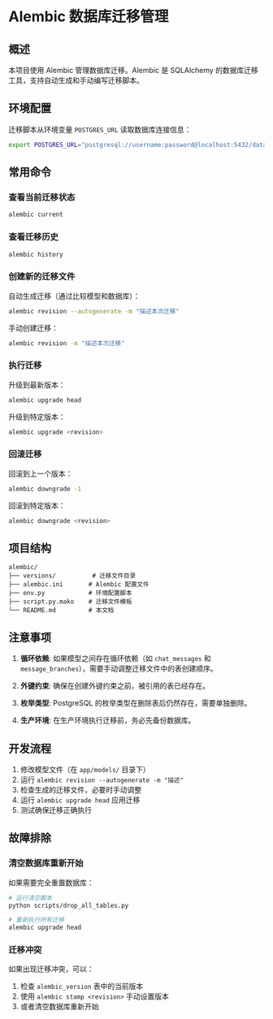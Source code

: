 # Alembic 数据库迁移管理

## 概述

本项目使用 Alembic 管理数据库迁移。Alembic 是 SQLAlchemy 的数据库迁移工具，支持自动生成和手动编写迁移脚本。

## 环境配置

迁移脚本从环境变量 `POSTGRES_URL` 读取数据库连接信息：

```bash
export POSTGRES_URL="postgresql://username:password@localhost:5432/database_name"
```

## 常用命令

### 查看当前迁移状态
```bash
alembic current
```

### 查看迁移历史
```bash
alembic history
```

### 创建新的迁移文件

自动生成迁移（通过比较模型和数据库）：
```bash
alembic revision --autogenerate -m "描述本次迁移"
```

手动创建迁移：
```bash
alembic revision -m "描述本次迁移"
```

### 执行迁移

升级到最新版本：
```bash
alembic upgrade head
```

升级到特定版本：
```bash
alembic upgrade <revision>
```

### 回滚迁移

回滚到上一个版本：
```bash
alembic downgrade -1
```

回滚到特定版本：
```bash
alembic downgrade <revision>
```

## 项目结构

```
alembic/
├── versions/          # 迁移文件目录
├── alembic.ini       # Alembic 配置文件
├── env.py            # 环境配置脚本
├── script.py.mako    # 迁移文件模板
└── README.md         # 本文档
```

## 注意事项

1. **循环依赖**: 如果模型之间存在循环依赖（如 `chat_messages` 和 `message_branches`），需要手动调整迁移文件中的表创建顺序。

2. **外键约束**: 确保在创建外键约束之前，被引用的表已经存在。

3. **枚举类型**: PostgreSQL 的枚举类型在删除表后仍然存在，需要单独删除。

4. **生产环境**: 在生产环境执行迁移前，务必先备份数据库。

## 开发流程

1. 修改模型文件（在 `app/models/` 目录下）
2. 运行 `alembic revision --autogenerate -m "描述"`
3. 检查生成的迁移文件，必要时手动调整
4. 运行 `alembic upgrade head` 应用迁移
5. 测试确保迁移正确执行

## 故障排除

### 清空数据库重新开始

如果需要完全重置数据库：

```bash
# 运行清空脚本
python scripts/drop_all_tables.py

# 重新执行所有迁移
alembic upgrade head
```

### 迁移冲突

如果出现迁移冲突，可以：
1. 检查 `alembic_version` 表中的当前版本
2. 使用 `alembic stamp <revision>` 手动设置版本
3. 或者清空数据库重新开始